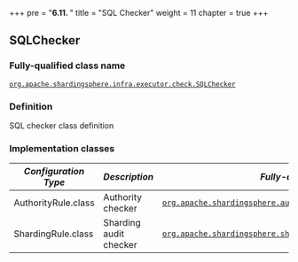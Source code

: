 +++
pre = "<b>6.11. </b>"
title = "SQL Checker"
weight = 11
chapter = true
+++

## SQLChecker

### Fully-qualified class name

[`org.apache.shardingsphere.infra.executor.check.SQLChecker`](https://github.com/apache/shardingsphere/blob/master/shardingsphere-infra/shardingsphere-infra-executor/src/main/java/org/apache/shardingsphere/infra/executor/check/SQLChecker.java)

### Definition

SQL checker class definition

### Implementation classes

| *Configuration Type* | *Description*          | *Fully-qualified class name* |
| -------------------- | ---------------------- | ---------------------------- |
| AuthorityRule.class  | Authority checker      | [`org.apache.shardingsphere.authority.checker.AuthorityChecker`](https://github.com/apache/shardingsphere/blob/master/shardingsphere-kernel/shardingsphere-authority/shardingsphere-authority-core/src/main/java/org/apache/shardingsphere/authority/checker/AuthorityChecker.java) |
| ShardingRule.class   | Sharding audit checker | [`org.apache.shardingsphere.sharding.checker.audit.ShardingAuditChecker`](https://github.com/apache/shardingsphere/blob/master/shardingsphere-features/shardingsphere-sharding/shardingsphere-sharding-core/src/main/java/org/apache/shardingsphere/sharding/checker/audit/ShardingAuditChecker.java) |
